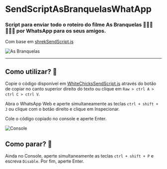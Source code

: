 # SendScriptAsBranquelasWhatApp
### Script para enviar todo o roteiro do filme As Branquelas 👱🏻‍♀️👱🏻‍♀️ por WhatsApp para os seus amigos.

Com base em [shrekSendScript.js](https://github.com/Matt-Fontes/SendScriptWhatsApp)

![As Branquelas](https://github.com/amandaarruda/SendScriptAsBranquelasWhatsapp/assets/66084295/b8ea412c-d677-4cc0-b3ef-b43a13f8a5c0)


---

## Como utilizar? 💬

Copie o código disponível em [WhiteChicksSendScript.js](https://github.com/amandaarruda/SendScriptAsBranquelasWhatsapp/blob/main/WhiteChicksSendScript.js) através do botão de copiar no canto superior direito do texto ou clique em
``` Raw > ctrl A > ctrl C > ctrl V ```.

Abra o WhatsApp Web e aperte simultaneamente as teclas ```ctrl + shift + J``` ou clique com o botão direito e clique em Inspecionar. 

Cole o código copiado no console e aperte Enter.

![Console](https://github.com/amandaarruda/SendScriptAsBranquelasWhatsapp/assets/66084295/e106c3fa-7010-43b7-8603-555ca5c71fa3)

## Como parar? 🛑

Ainda no Console, aperte simultaneamente as teclas ```ctrl + shift + P``` e escreva ```Disable```. Por fim, aperte Enter.

